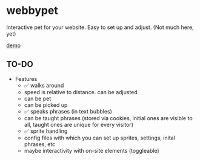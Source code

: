 # webbypet
Interactive pet for your website. Easy to set up and adjust.
(Not much here, yet)

[demo](https://drakonic.neocities.org/webbypet)

## TO-DO
- Features
  - ✅ walks around
  - speed is relative to distance. can be adjusted
  - can be pet
  - can be picked up
  - ✅ speaks phrases (in text bubbles)
  - can be taught phrases (stored via cookies, initial ones are visible to all, taught ones are unique for every visitor)
  - ✅ sprite handling
  - config files with which you can set up sprites, settings, inital phrases, etc
  - maybe interactivity with on-site elements (toggleable)
